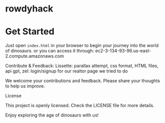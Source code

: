 # rowdyhack
# Get Started

Just open `index.html` in your browser to begin your journey into the world of dinosaurs.
or you can access it through: ec2-3-134-93-96.us-east-2.compute.amazonaws.com

Contribute & Feedback:
Lissette: parallax attempt, css format, HTML files, api gpt, 
zel: login/signup for our realtor page we tried to do 

We welcome your contributions and feedback. Please share your thoughts to help us improve.

License

This project is openly licensed. Check the LICENSE file for more details.

Enjoy exploring the age of dinosaurs with us!

